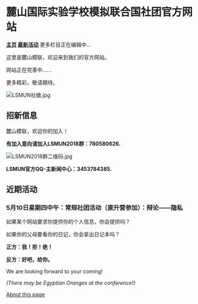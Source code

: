 # 麓山国际实验学校模拟联合国社团官方网站

**[主页](https://www.lsmun.club/)
   [最新活动](https://www.lsmun.club/latest-activities)**
   更多栏目正在编辑中…
 
这里是麓山模联，欢迎来到我们的官方网站。

网站正在完善中……

更多精彩，敬请期待。

![LSMUN社徽.jpg](http://wx3.sinaimg.cn/mw690/0060lm7Tly1fr4419bq6kj30io0dat98.jpg)

## 招新信息

麓山模联，欢迎你的加入！

**有加入意向请加入LSMUN2018群：780580626.**

![LSMUN2018群二维码.jpg](http://wx2.sinaimg.cn/mw690/0060lm7Tly1fr443iannjj30f00kkta9.jpg)

**LSMUN官方QQ-主新闻中心：3453784385.**

## 近期活动

### 5月10日星期四中午：常规社团活动（直升营参加）：辩论——隐私

如果某个网站要求你提供你的个人信息，你会提供吗？

如果你的父母要看你的日记，你会拿出日记本吗？

**正方：我！拒！绝！**

**反方：好吧，给你。**

We are looking forward to your coming!

*(There may be Egyptian Oranges at the conference!)*





[About this page](https://www.lsmun.club/README.md)
